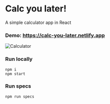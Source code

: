 # Calc you later!

A simple calculator app in React

### Demo: https://calc-you-later.netlify.app

![Calculator](https://user-images.githubusercontent.com/3444/179348190-f47ee985-e0c9-4223-9f6a-0fcf7eca2160.png)

### Run locally

```
npm i
npm start
```

### Run specs

```
npm run specs
```
